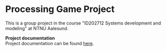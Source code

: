 # <b>Processing Game Project</b>
This is a group project in the course "ID202712 Systems development and modeling" at NTNU Aalesund.

<b>Project documentation</b><br>
Project documentation can be found <a href="https://drive.google.com/folderview?id=0Bx2Kmz6QDvgPTlNOaHVDMDhnUXc&usp=sharing" target="_blank">here</a>.
